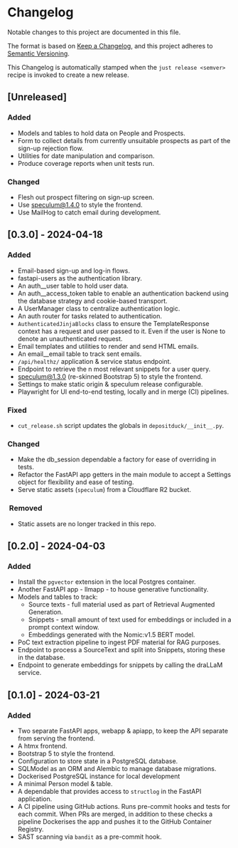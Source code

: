 # Changelog

Notable changes to this project are documented in this file.

The format is based on [Keep a Changelog](https://keepachangelog.com/en/1.0.0/),
and this project adheres to [Semantic Versioning](https://semver.org/spec/v2.0.0.html).

This Changelog is automatically stamped when the `just release <semver>` recipe is invoked
to create a new release.

## [Unreleased]

### Added

- Models and tables to hold data on People and Prospects.
- Form to collect details from currently unsuitable prospects as part of the sign-up
  rejection flow.
- Utilities for date manipulation and comparison.
- Produce coverage reports when unit tests run.

### Changed

- Flesh out prospect filtering on sign-up screen.
- Use speculum@1.4.0 to style the frontend.
- Use MailHog to catch email during development.

## [0.3.0] - 2024-04-18

### Added

- Email-based sign-up and log-in flows.
- fastapi-users as the authentication library.
- An auth__user table to hold user data.
- An auth__access_token table to enable an authentication backend using the database
  strategy and cookie-based transport.
- A UserManager class to centralize authentication logic.
- An auth router for tasks related to authentication.
- `AuthenticatedJinjaBlocks` class to ensure the TemplateResponse context has a request
  and user passed to it. Even if the user is None to denote an unauthenticated request.
- Email templates and utilities to render and send HTML emails.
- An email__email table to track sent emails.
- `/api/healthz/` application & service status endpoint.
- Endpoint to retrieve the n most relevant snippets for a user query.
- [speculum@1.3.0](https://github.com/albertomh/speculum) (re-skinned Bootstrap 5) to style
   the frontend.
- Settings to make static origin & speculum release configurable.
- Playwright for UI end-to-end testing, locally and in merge (CI) pipelines.

### Fixed

- `cut_release.sh` script updates the globals in `depositduck/__init__.py`.

### Changed

- Make the db_session dependable a factory for ease of overriding in tests.
- Refactor the FastAPI app getters in the main module to accept a Settings object for
  flexibility and ease of testing.
- Serve static assets (`speculum`) from a Cloudflare R2 bucket.

###  Removed

- Static assets are no longer tracked in this repo.

## [0.2.0] - 2024-04-03

### Added

- Install the `pgvector` extension in the local Postgres container.
- Another FastAPI app - llmapp - to house generative functionality.
- Models and tables to track:
  - Source texts - full material used as part of Retrieval Augmented Generation.
  - Snippets - small amount of text used for embeddings or included in a prompt context window.
  - Embeddings generated with the Nomic:v1.5 BERT model.
- PoC text extraction pipeline to ingest PDF material for RAG purposes.
- Endpoint to process a SourceText and split into Snippets, storing these in the database.
- Endpoint to generate embeddings for snippets by calling the draLLaM service.

## [0.1.0] - 2024-03-21

### Added

- Two separate FastAPI apps, webapp & apiapp, to keep the API separate from serving the frontend.
- A htmx frontend.
- Bootstrap 5 to style the frontend.
- Configuration to store state in a PostgreSQL database.
- SQLModel as an ORM and Alembic to manage database migrations.
- Dockerised PostgreSQL instance for local development
- A minimal Person model & table.
- A dependable that provides access to `structlog` in the FastAPI application.
- A CI pipeline using GitHub actions. Runs pre-commit hooks and tests for each commit. When
  PRs are merged, in addition to these checks a pipeline Dockerises the app and pushes it
  to the GitHub Container Registry.
- SAST scanning via `bandit` as a pre-commit hook.
